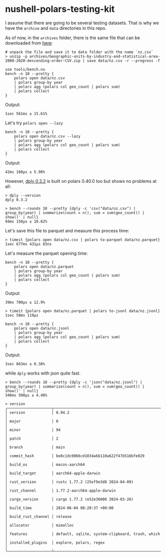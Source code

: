 # nushell-polars-testing-kit

I assume that there are going to be several testing datasets. That is why we have the `archive` and `data` directories in this repo.

As of now, in the `archives` folder, there is the same file that can be downloaded from [here](https://www.stats.govt.nz/assets/Uploads/New-Zealand-business-demography-statistics/New-Zealand-business-demography-statistics-At-February-2020/Download-data/Geographic-units-by-industry-and-statistical-area-2000-2020-descending-order-CSV.zip):

```nu no-run
# unpack the file and save it to data folder with the name `nz.csv`
> unzip -p archives/Geographic-units-by-industry-and-statistical-area-2000-2020-descending-order-CSV.zip | save data/nz.csv -r --progress -f
```

```nushell
use tools/bench.nu
bench -n 10 --pretty {
    polars open data/nz.csv
    | polars group-by year
    | polars agg (polars col geo_count | polars sum)
    | polars collect
}
```

Output:

```
1sec 561ms ± 15.61%
```

Let's try `polars open --lazy`

```nushell
bench -n 10 --pretty {
    polars open data/nz.csv --lazy
    | polars group-by year
    | polars agg (polars col geo_count | polars sum)
    | polars collect
}
```

Output:

```
42ms 160µs ± 5.98%
```

However, [dply 0.3.2](https://github.com/vincev/dply-rs/commit/13f5bab1132d39569ee183b22b2e6e9a679235f9) is built on polars 0.40.0 too but shows no problems at all:

```nushell
> dply --version
dply 0.3.2

> bench --rounds 10 --pretty {dply -c 'csv("data/nz.csv") | group_by(year) | summarize(count = n(), sum = sum(geo_count)) | show()' | null}
94ms 150µs ± 10.62%
```

Let's save this file to parquet and measure this process time:

```nu
> timeit {polars open data/nz.csv | polars to-parquet data/nz.parquet}
1sec 677ms 431µs 83ns
```

Let's measure the parquet opening time:

```nu
bench -n 10 --pretty {
    polars open data/nz.parquet
    | polars group-by year
    | polars agg (polars col geo_count | polars sum)
    | polars collect
}
```

Output:

```
39ms 700µs ± 12.9%
```

```nu
> timeit {polars open data/nz.parquet | polars to-jsonl data/nz.jsonl}
1sec 58ms 119µs
```

```nu
bench -n 10 --pretty {
    polars open data/nz.jsonl
    | polars group-by year
    | polars agg (polars col geo_count | polars sum)
    | polars collect
}
```

Output:

```
3sec 863ms ± 0.38%
```

while `dply` works with json quite fast.

```nu
> bench --rounds 10 --pretty {dply -c 'json("data/nz.jsonl") | group_by(year) | summarize(count = n(), sum = sum(geo_count)) | show()' | null}
346ms 500µs ± 4.48%
```

```nu
> version
╭────────────────────┬─────────────────────────────────────────────────╮
│ version            │ 0.94.2                                          │
│ major              │ 0                                               │
│ minor              │ 94                                              │
│ patch              │ 2                                               │
│ branch             │ main                                            │
│ commit_hash        │ be8c1dc0066cd1034a6b110a622f47b516bfe029        │
│ build_os           │ macos-aarch64                                   │
│ build_target       │ aarch64-apple-darwin                            │
│ rust_version       │ rustc 1.77.2 (25ef9e3d8 2024-04-09)             │
│ rust_channel       │ 1.77.2-aarch64-apple-darwin                     │
│ cargo_version      │ cargo 1.77.2 (e52e36006 2024-03-26)             │
│ build_time         │ 2024-06-04 08:20:37 +00:00                      │
│ build_rust_channel │ release                                         │
│ allocator          │ mimalloc                                        │
│ features           │ default, sqlite, system-clipboard, trash, which │
│ installed_plugins  │ explore, polars, regex                          │
╰────────────────────┴─────────────────────────────────────────────────╯
```
